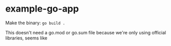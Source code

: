 # example-go-app

Make the binary: `go build .`

This doesn't need a go.mod or go.sum file because we're only using official libraries, seems like
